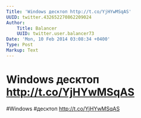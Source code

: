 ```yaml
---
Title: 'Windows десктоп http://t.co/YjHYwMSqAS'
UUID: twitter.432652270862209024
Author:
    Title: Balancer
    UUID: twitter.user.balancer73
Date: 'Mon, 10 Feb 2014 03:08:34 +0400'
Type: Post
Markup: Text
---
```


# Windows десктоп http://t.co/YjHYwMSqAS

#Windows #десктоп http://t.co/YjHYwMSqAS